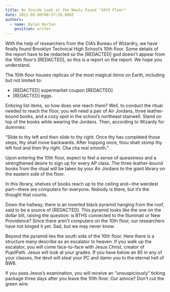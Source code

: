 ```yaml
---
title: An Inside Look at the Newly Found "10th Floor"
date: 2021-05-06T00:57:29.880Z
authors:
  - name: Dylan Horton
    position: writer
---
```

<!--StartFragment-->



With the help of researchers from the CIA’s Bureau of Wizardry, we have finally found Brooklyn Technical High School’s 10th floor. Some details of the report have to be redacted so the \[REDACTED] god doesn’t appear from the 10th floor’s \[REDACTED], so this is a report on the report. We hope you understand.

The 10th floor houses replicas of the most magical items on Earth, including but not limited to:

* \[REDACTED] supermarket coupon \[REDACTED]
* \[REDACTED] eggs.

Enticing list items, so how does one reach them? Well, to conduct the ritual needed to reach the floor, you will need a pair of Air Jordans, three leather-bound books, and a cozy spot in the school’s northeast stairwell. Stand on top of the books while wearing the Jordans. Then, according to Wizardy for dummies:

“Slide to thy left and then slide to thy right. Once thy has completed those steps, thy shall move backwards. After hopping once, thou shalt stomp thy left foot and then thy right. Cha cha real smooth.”

Upon entering the 10th floor, expect to feel a sense of queasiness and a strengthened desire to sign up for every AP class. The three leather-bound books from the ritual will be taken by your Air Jordans to the giant library on the eastern side of the floor. 

In this library, shelves of books reach up to the ceiling and—the weirdest part—there are computers for everyone. Nobody is there, but it’s the thought that counts. 

Down the hallway, there is an inverted black pyramid hanging from the roof, said to be a source of \[REDACTED]. This pyramid looks like the one on the dollar bill, raising the question: is BTHS connected to the Illuminati or New Providence? Since there aren’t computers on the 10th floor, our researchers have not binged it yet. Sad, but we may never know.

Beyond the pyramid lies the south side of the 10th floor. Here there is a structure many describe as an escalator to heaven. If you walk up the escalator, you will come face-to-face with Jesus Christ, creator of PupilPath. Jesus will look at your grades. If you have below an 85 in any of your classes, the devil will steal your PC and damn you to the eternal hell of BW6. 

If you pass Jesus’s examination, you will receive an “unsuspiciously” ticking package three days after you leave the 10th floor. Our advice? Don't cut the green wire.



<!--EndFragment-->